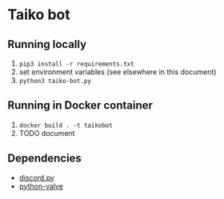 # Taiko bot

## Running locally

1. `pip3 install -r requirements.txt`
2. set environment variables (see elsewhere in this document)
3. `python3 taiko-bot.py`

## Running in Docker container

1. `docker build . -t taikobot`
2. TODO document

## Dependencies

* [discord.py](https://github.com/Rapptz/discord.py)
* [python-valve](https://github.com/serverstf/python-valve)